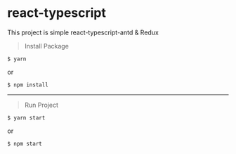 # react-typescript
This project is simple react-typescript-antd & Redux

>Install Package

```
$ yarn
```
or
```bash
$ npm install
```
---

>Run Project

```
$ yarn start
```
or
```
$ npm start
```
